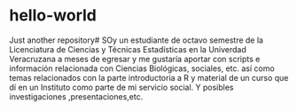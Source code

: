 # hello-world
Just another repository#
SOy un estudiante de octavo semestre de la Licenciatura de Ciencias y Técnicas Estadísticas en la Univerdad Veracruzana a meses de egresar y me gustaría aportar con scripts e información relacionada con Ciencias Biológicas, sociales, etc. así como temas relacionados con la parte introductoria a  R y material de un curso que dí en un Instituto como parte de mi servicio social.
Y posibles investigaciones ,presentaciones,etc.

